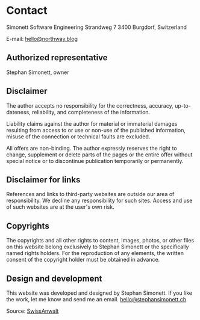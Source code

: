 # Contact

Simonett Software Engineering
Strandweg 7
3400 Burgdorf, Switzerland

E-mail: hello@northway.blog

## Authorized representative

Stephan Simonett, owner

## Disclaimer

The author accepts no responsibility for the correctness, accuracy, up-to-dateness, reliability, and completeness of the information.

Liability claims against the author for material or immaterial damages resulting from access to or use or non-use of the published information, misuse of the connection or technical faults are excluded.

All offers are non-binding. The author expressly reserves the right to change, supplement or delete parts of the pages or the entire offer without special notice or to discontinue publication temporarily or permanently.

## Disclaimer for links

References and links to third-party websites are outside our area of responsibility. We decline any responsibility for such sites. Access and use of such websites are at the user's own risk.

## Copyrights

The copyrights and all other rights to content, images, photos, or other files on this website belong exclusively to Stephan Simonett or the specifically named rights holders. For the reproduction of any elements, the written consent of the copyright holder must be obtained in advance.

## Design and development

This website was developed and designed by Stephan Simonett. If you like the work, let me know and send me an email.
<a href="mailto:hello@stephansimonett.ch">hello@stephansimonett.ch</a>

Source: [SwissAnwalt](https://www.swissanwalt.ch)
